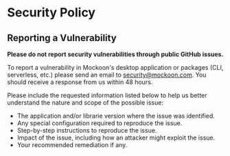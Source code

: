 # Security Policy

## Reporting a Vulnerability

**Please do not report security vulnerabilities through public GitHub issues.**

To report a vulnerability in Mockoon's desktop application or packages (CLI, serverless, etc.) please send an email to security@mockoon.com. 
You should receive a response from us within 48 hours. 

Please include the requested information listed below to help us better understand the nature and scope of the possible issue:

* The application and/or librarie version where the issue was identified.
* Any special configuration required to reproduce the issue.
* Step-by-step instructions to reproduce the issue.
* Impact of the issue, including how an attacker might exploit the issue.
* Your recommended remediation if any.

